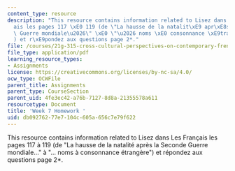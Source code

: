 ```yaml
---
content_type: resource
description: "This resource contains information related to Lisez dans Les Fran\xE7\
  ais les pages 117 \xE0 119 (de \"La hausse de la natalit\xE9 apr\xE8s la Seconde\
  \ Guerre mondiale\u2026\" \xE0 \"\u2026 noms \xE0 consonnance \xE9trang\xE8re\"\
  ) et r\xE9pondez aux questions page 2*."
file: /courses/21g-315-cross-cultural-perspectives-on-contemporary-french-society-fall-2011/db09276277e7104c605a656c7e79f622_MIT21G_315F11_hmkwk7.pdf
file_type: application/pdf
learning_resource_types:
- Assignments
license: https://creativecommons.org/licenses/by-nc-sa/4.0/
ocw_type: OCWFile
parent_title: Assignments
parent_type: CourseSection
parent_uid: 4fe3ec42-a76b-7127-8d8a-21355578a611
resourcetype: Document
title: 'Week 7 Homework '
uid: db092762-77e7-104c-605a-656c7e79f622
---
```

This resource contains information related to Lisez dans Les Français les pages 117 à 119 (de "La hausse de la natalité après la Seconde Guerre mondiale…" à "… noms à consonnance étrangère") et répondez aux questions page 2*.
